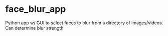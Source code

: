 # face_blur_app
Python app w/ GUI to select faces to blur from a directory of images/videos. Can determine blur strength
